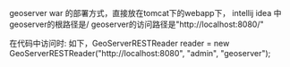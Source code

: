 geoserver war 的部署方式，直接放在tomcat下的webapp下，
intellij idea 中geoserver的根路径是/
geoserver的访问路径是"http://localhost:8080/"

在代码中访问时: 如下，GeoServerRESTReader reader = new GeoServerRESTReader("http://localhost:8080", "admin", "geoserver");